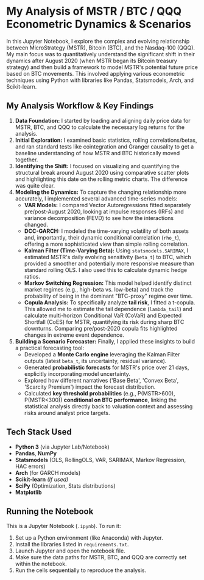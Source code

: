# My Analysis of MSTR / BTC / QQQ Econometric Dynamics & Scenarios

In this Jupyter Notebook, I explore the complex and evolving relationship between MicroStrategy (MSTR), Bitcoin (BTC), and the Nasdaq-100 (QQQ). My main focus was to quantitatively understand the significant shift in their dynamics after August 2020 (when MSTR began its Bitcoin treasury strategy) and then build a framework to model MSTR's potential future price based on BTC movements. This involved applying various econometric techniques using Python with libraries like Pandas, Statsmodels, Arch, and Scikit-learn.

## My Analysis Workflow & Key Findings

1.  **Data Foundation:** I started by loading and aligning daily price data for MSTR, BTC, and QQQ to calculate the necessary log returns for the analysis.
2.  **Initial Exploration:** I examined basic statistics, rolling correlations/betas, and ran standard tests like cointegration and Granger causality to get a baseline understanding of how MSTR and BTC historically moved together.
3.  **Identifying the Shift:** I focused on visualizing and quantifying the structural break around August 2020 using comparative scatter plots and highlighting this date on the rolling metric charts. The difference was quite clear.
4.  **Modeling the Dynamics:** To capture the changing relationship more accurately, I implemented several advanced time-series models:
    * **VAR Models:** I compared Vector Autoregressions fitted separately pre/post-August 2020, looking at impulse responses (IRFs) and variance decomposition (FEVD) to see how the interactions changed.
    * **DCC-GARCH:** I modeled the time-varying volatility of both assets and, importantly, their dynamic conditional correlation (`rho_t`), offering a more sophisticated view than simple rolling correlation.
    * **Kalman Filter (Time-Varying Beta):** Using `statsmodels.SARIMAX`, I estimated MSTR's daily evolving sensitivity (`beta_t`) to BTC, which provided a smoother and potentially more responsive measure than standard rolling OLS. I also used this to calculate dynamic hedge ratios.
    * **Markov Switching Regression:** This model helped identify distinct market regimes (e.g., high-beta vs. low-beta) and track the probability of being in the dominant "BTC-proxy" regime over time.
    * **Copula Analysis:** To specifically analyze **tail risk**, I fitted a t-copula. This allowed me to estimate the tail dependence (`lambda_tail`) and calculate multi-horizon Conditional VaR (CoVaR) and Expected Shortfall (CoES) for MSTR, quantifying its risk during sharp BTC downturns. Comparing pre/post-2020 copula fits highlighted changes in extreme event dependence.
5.  **Building a Scenario Forecaster:** Finally, I applied these insights to build a practical forecasting tool:
    * Developed a **Monte Carlo engine** leveraging the Kalman Filter outputs (latest `beta_t`, its uncertainty, residual variance).
    * Generated **probabilistic forecasts** for MSTR's price over 21 days, explicitly incorporating model uncertainty.
    * Explored how different narratives ('Base Beta', 'Convex Beta', 'Scarcity Premium') impact the forecast distribution.
    * Calculated **key threshold probabilities** (e.g., P(MSTR>600), P(MSTR<300)) **conditional on BTC performance**, linking the statistical analysis directly back to valuation context and assessing risks around analyst price targets.

## Tech Stack Used
* **Python 3** (via Jupyter Lab/Notebook)
* **Pandas**, **NumPy**
* **Statsmodels** (OLS, RollingOLS, VAR, SARIMAX, Markov Regression, HAC errors)
* **Arch** (for GARCH models)
* **Scikit-learn** *(If used)*
* **SciPy** (Optimization, Stats distributions)
* **Matplotlib**

## Running the Notebook
This is a Jupyter Notebook (`.ipynb`). To run it:
1.  Set up a Python environment (like Anaconda) with Jupyter.
2.  Install the libraries listed in `requirements.txt`.
3.  Launch Jupyter and open the notebook file.
4.  Make sure the data paths for MSTR, BTC, and QQQ are correctly set within the notebook.
5.  Run the cells sequentially to reproduce the analysis.
